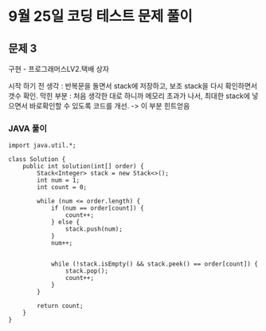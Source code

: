 # 9월 25일 코딩 테스트 문제 풀이

## 문제 3

구현 - 프로그래머스LV2.택배 상자

시작 하기 전 생각 : 반복문을 돌면서 stack에 저장하고, 보조 stack을 다시 확인하면서 갯수 확인.
막힌 부분 : 처음 생각한 대로 하니까 메모리 초과가 나서, 최대한 stack에 넣으면서 바로확인할 수 있도록 코드를 개선. -> 이 부분 힌트얻음
### JAVA 풀이
```
import java.util.*;

class Solution {
    public int solution(int[] order) {
        Stack<Integer> stack = new Stack<>(); 
        int num = 1;
        int count = 0;
        
        while (num <= order.length) {
            if (num == order[count]) {
                count++; 
            } else {
                stack.push(num);
            }
            num++; 
            
            
            while (!stack.isEmpty() && stack.peek() == order[count]) {
                stack.pop();
                count++; 
            }
        }
        
        return count;  
    }
}
```